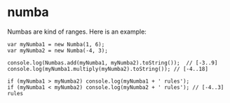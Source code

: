 # numba

Numbas are kind of ranges. Here is an example:

```
var myNumba1 = new Numba(1, 6);
var myNumba2 = new Numba(-4, 3);

console.log(Numbas.add(myNumba1, myNumba2).toString());  // [-3..9]
console.log(myNumba1.multiply(myNumba2).toString()); // [-4..18]

if (myNumba1 > myNumba2) console.log(myNumba1 + ' rules');
if (myNumba1 < myNumba2) console.log(myNumba2 + ' rules'); // [-4..3] rules
```
